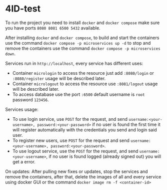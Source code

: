 # 4ID-test

To run the project you need to install ```docker``` and ```docker compose``` make sure you have ports ```8080 8081 6500 5432``` available.

After installing ```docker``` and ```docker compose```, to build and start the containers use the command ```docker compose -p microservices up -d```
to stop and remove the containers use the command ```docker compose -p microservices down```. 

Services run in ```http://localhost```, every service has different uses:
- Container ```micrologin``` to access the resource just add ```:8080/login``` or ```:8080/register``` usage will be described later.
- Container ```micrologout``` to access the resource use ```:8081/logout``` usage will be described later.
- To access database use the port ```:6500``` default username is ```root``` password ```123456```.


Services usage:
  - To use login service, use ```POST``` for the request, and send ```username:<your-username>, password:<your-password>``` if no user is found the first time it will register automatically
      with the credentials you send and login said user.
  - To register new users, use ```POST``` for the request and send ```username:<your-username>, password:<your-password>```.
  - To use logout service, use the ```POST```  for the request, and send ```username:<your-username>```, if no user is found logged (already signed out) you will get a error.

On updates:
  After pulling new fixes or updates, stop the services and remove the containers, after that, delete the images of all and every service using docker GUI or the command
  ```docker image rm -f <container-id>```
